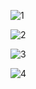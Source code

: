 ![1](https://github.com/user-attachments/assets/295b7b49-8d24-4313-808a-72799740a823)

![2](https://github.com/user-attachments/assets/0b78164f-1a85-431a-a2e2-e315c0d4adfd)

![3](https://github.com/user-attachments/assets/0888419c-e61d-4f9a-9c15-1729a3fcd354)

![4](https://github.com/user-attachments/assets/7184dfbd-8b05-4c42-8249-c1e665f64e29)
